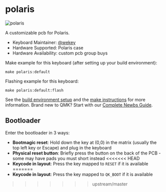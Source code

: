 # polaris

![polaris](https://i.imgur.com/bENjPiKh.jpg)

A customizable pcb for Polaris.

* Keyboard Maintainer: [@wekey](https://github.com/wekey-dev)
* Hardware Supported: Polaris case
* Hardware Availability: custom pcb group buys

Make example for this keyboard (after setting up your build environment):

    make polaris:default

Flashing example for this keyboard:

    make polaris:default:flash

See the [build environment setup](https://docs.qmk.fm/#/getting_started_build_tools) and the [make instructions](https://docs.qmk.fm/#/getting_started_make_guide) for more information. Brand new to QMK? Start with our [Complete Newbs Guide](https://docs.qmk.fm/#/newbs).

## Bootloader

Enter the bootloader in 3 ways:

* **Bootmagic reset**: Hold down the key at (0,0) in the matrix (usually the top left key or Escape) and plug in the keyboard
* **Physical reset button**: Briefly press the button on the back of the PCB - some may have pads you must short instead
<<<<<<< HEAD
* **Keycode in layout**: Press the key mapped to `RESET` if it is available
=======
* **Keycode in layout**: Press the key mapped to `QK_BOOT` if it is available
>>>>>>> upstream/master
